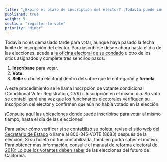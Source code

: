 ```yaml
---
title: "¿Expiró el plazo de inscripción del elector? ¡Todavía puede inscribirse para votar!"
published: true
weight: 5
section: "register-to-vote"
priority: "Minor"
---
```


Todavía no es demasiado tarde para votar, aunque haya pasado la fecha límite de inscripción del elector. Para inscribirse desde ahora hasta el día de las elecciones, acuda a [la oficina electoral de su condado](#menu-item-contact-county-election-office) u otro de los sitios asignados y complete tres sencillos pasos:    

  1. **Inscríbase** para votar.   
  2. **Vote.**   
  3. **Selle** su boleta electoral dentro del sobre que le entregarán y **fírmela**.    

A este procedimiento se le llama Inscripción de votante condicional (Conditional Voter Registration, CVR) o Inscripción en el mismo día. Su voto se contabilizará una vez que los funcionarios electorales verifiquen su inscripción del elector y confirmen que aún no había votado en la elección.    

¡Consulte aquí las [ubicaciones](http://www.sos.ca.gov/elections/upcoming-elections/statewide-direct-primary-june-5-2018/early-voting-and-vote-mail-drop-locations/) donde puede inscribirse para votar al mismo tiempo, hasta el día de las elecciones!   

Para saber cómo verificar si se contabilizó su boleta, revise el [sitio web del Secretario de Estado](http://www.sos.ca.gov/elections/ballot-status/) o llame al 800-345-VOTE (8683) después de la elección. Si su boleta no fue contabilizada, también podrá saber el motivo.  
Para obtener más información, consulte el [manual de reforma electoral de 2018: Lo que los votantes deben saber](http://futureofcaelections.org/wp-content/uploads/ERP_32718.Revised_final.pdf) de las elecciones del futuro de California.